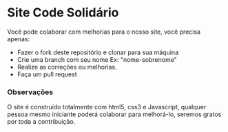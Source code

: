 <h1>Site Code Solidário</h1>

<p>Você pode colaborar com melhorias para o nosso site, você precisa apenas:</p>
<ul><li>Fazer o fork deste repositório e clonar para sua máquina</li>
<li>Crie uma branch com seu nome Ex: "nome-sobrenome"</li>
<li> Realize as correções ou melhorias. </li>
<li> Faça um pull request</li>
</ul>

<h3>Observações</h3>
<p>O site é construído totalmente com html5, css3 e Javascript, qualquer pessoa mesmo iniciante poderá colaborar para melhorá-lo, seremos gratos por toda a contribuição.</p>